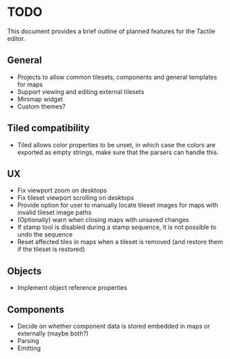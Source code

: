 # TODO

This document provides a brief outline of planned features for the Tactile editor.

## General

* Projects to allow common tilesets, components and general templates for maps
* Support viewing and editing external tilesets
* Minimap widget
* Custom themes?

## Tiled compatibility

* Tiled allows color properties to be unset, in which case the colors are exported as empty strings, make sure that the parsers can handle this.

## UX

* Fix viewport zoom on desktops
* Fix tileset viewport scrolling on desktops
* Provide option for user to manually locate tileset images for maps with invalid tileset image paths
* (Optionally) warn when closing maps with unsaved changes
* If stamp tool is disabled during a stamp sequence, it is not possible to undo the sequence
* Reset affected tiles in maps when a tileset is removed (and restore them if the tileset is restored)

## Objects

* Implement object reference properties

## Components 

* Decide on whether component data is stored embedded in maps or externally (maybe both?)
* Parsing
* Emitting
